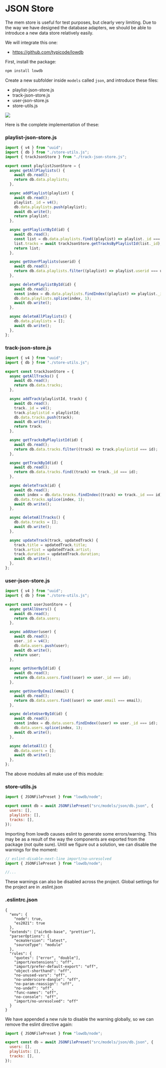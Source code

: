 # JSON Store

The mem store is useful for test purposes, but clearly very limiting. Due to the way we have designed the database adapters, we should be able to introduce a new data store relatively easily.

We will integrate this one:

- <https://github.com/typicode/lowdb>

First, install the package:

~~~bash
npm install lowdb
~~~

Create a new subfolder inside `models` called `json`, and introduce these files:

- playlist-json-store.js
- track-json-store.js
- user-json-store.js
- store-utils.js

![](img/08.png)

Here is the complete implementation of these:

### playlist-json-store.js

~~~javascript
import { v4 } from "uuid";
import { db } from "./store-utils.js";
import { trackJsonStore } from "./track-json-store.js";

export const playlistJsonStore = {
  async getAllPlaylists() {
    await db.read();
    return db.data.playlists;
  },

  async addPlaylist(playlist) {
    await db.read();
    playlist._id = v4();
    db.data.playlists.push(playlist);
    await db.write();
    return playlist;
  },

  async getPlaylistById(id) {
    await db.read();
    const list = db.data.playlists.find((playlist) => playlist._id === id);
    list.tracks = await trackJsonStore.getTracksByPlaylistId(list._id);
    return list;
  },

  async getUserPlaylists(userid) {
    await db.read();
    return db.data.playlists.filter((playlist) => playlist.userid === userid);
  },

  async deletePlaylistById(id) {
    await db.read();
    const index = db.data.playlists.findIndex((playlist) => playlist._id === id);
    db.data.playlists.splice(index, 1);
    await db.write();
  },

  async deleteAllPlaylists() {
    db.data.playlists = [];
    await db.write();
  },
};
~~~

### track-json-store.js

```javascript
import { v4 } from "uuid";
import { db } from "./store-utils.js";

export const trackJsonStore = {
  async getAllTracks() {
    await db.read();
    return db.data.tracks;
  },

  async addTrack(playlistId, track) {
    await db.read();
    track._id = v4();
    track.playlistid = playlistId;
    db.data.tracks.push(track);
    await db.write();
    return track;
  },

  async getTracksByPlaylistId(id) {
    await db.read();
    return db.data.tracks.filter((track) => track.playlistid === id);
  },

  async getTrackById(id) {
    await db.read();
    return db.data.tracks.find((track) => track._id === id);
  },

  async deleteTrack(id) {
    await db.read();
    const index = db.data.tracks.findIndex((track) => track._id === id);
    db.data.tracks.splice(index, 1);
    await db.write();
  },

  async deleteAllTracks() {
    db.data.tracks = [];
    await db.write();
  },

  async updateTrack(track, updatedTrack) {
    track.title = updatedTrack.title;
    track.artist = updatedTrack.artist;
    track.duration = updatedTrack.duration;
    await db.write();
  },
};
```

### user-json-store.js

~~~javascript
import { v4 } from "uuid";
import { db } from "./store-utils.js";

export const userJsonStore = {
  async getAllUsers() {
    await db.read();
    return db.data.users;
  },

  async addUser(user) {
    await db.read();
    user._id = v4();
    db.data.users.push(user);
    await db.write();
    return user;
  },

  async getUserById(id) {
    await db.read();
    return db.data.users.find((user) => user._id === id);
  },

  async getUserByEmail(email) {
    await db.read();
    return db.data.users.find((user) => user.email === email);
  },

  async deleteUserById(id) {
    await db.read();
    const index = db.data.users.findIndex((user) => user._id === id);
    db.data.users.splice(index, 1);
    await db.write();
  },

  async deleteAll() {
    db.data.users = [];
    await db.write();
  },
};
~~~

The above modules all make use of this module:

### store-utils.js

~~~javascript
import { JSONFilePreset } from "lowdb/node";

export const db = await JSONFilePreset("src/models/json/db.json", {
  users: [],
  playlists: [],
  tracks: [],
});
~~~

Importing from lowdb causes eslint to generate some errors/warning. This may be as a result of the way the components are exported from the package (not quite sure). Until we figure out a solution, we can disable the warnings for the moment:

~~~javascript
// eslint-disable-next-line import/no-unresolved
import { JSONFilePreset } from "lowdb/node";

//...
~~~

These warnings can also be disabled across the project. Global settings for the project are in .eslint.json

### .eslintrc.json

~~~
{
  "env": {
    "node": true,
    "es2021": true
  },
  "extends": ["airbnb-base", "prettier"],
  "parserOptions": {
    "ecmaVersion": "latest",
    "sourceType": "module"
  },
  "rules": {
    "quotes": ["error", "double"],
    "import/extensions": "off",
    "import/prefer-default-export": "off",
    "object-shorthand": "off",
    "no-unused-vars": "off",
    "no-underscore-dangle": "off",
    "no-param-reassign": "off",
    "no-undef": "off",
    "func-names": "off",
    "no-console": "off",
    "import/no-unresolved": "off"
  }
}
~~~

We have appended a new rule to disable the warning globally, so we can remove the eslint directive again:

~~~javascript
import { JSONFilePreset } from "lowdb/node";

export const db = await JSONFilePreset("src/models/json/db.json", {
  users: [],
  playlists: [],
  tracks: [],
});
~~~



